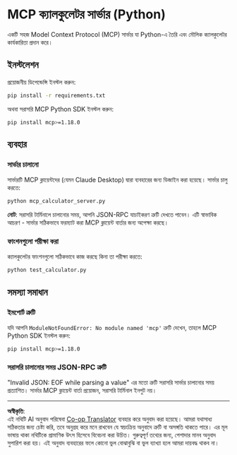 <!--
CO_OP_TRANSLATOR_METADATA:
{
  "original_hash": "f4733f39c05c58e0cf0eee0a8ae7e9a2",
  "translation_date": "2025-10-17T20:04:47+00:00",
  "source_file": "03-GettingStarted/samples/python/README.md",
  "language_code": "bn"
}
-->
# MCP ক্যালকুলেটর সার্ভার (Python)

একটি সহজ Model Context Protocol (MCP) সার্ভার যা Python-এ তৈরি এবং মৌলিক ক্যালকুলেটর কার্যকারিতা প্রদান করে।

## ইনস্টলেশন

প্রয়োজনীয় ডিপেন্ডেন্সি ইনস্টল করুন:

```bash
pip install -r requirements.txt
```

অথবা সরাসরি MCP Python SDK ইনস্টল করুন:

```bash
pip install mcp>=1.18.0
```

## ব্যবহার

### সার্ভার চালানো

সার্ভারটি MCP ক্লায়েন্টদের (যেমন Claude Desktop) দ্বারা ব্যবহারের জন্য ডিজাইন করা হয়েছে। সার্ভার চালু করতে:

```bash
python mcp_calculator_server.py
```

**নোট**: সরাসরি টার্মিনালে চালানোর সময়, আপনি JSON-RPC যাচাইকরণ ত্রুটি দেখতে পাবেন। এটি স্বাভাবিক আচরণ - সার্ভার সঠিকভাবে ফরম্যাট করা MCP ক্লায়েন্ট বার্তার জন্য অপেক্ষা করছে।

### ফাংশনগুলো পরীক্ষা করা

ক্যালকুলেটর ফাংশনগুলো সঠিকভাবে কাজ করছে কিনা তা পরীক্ষা করতে:

```bash
python test_calculator.py
```

## সমস্যা সমাধান

### ইমপোর্ট ত্রুটি

যদি আপনি `ModuleNotFoundError: No module named 'mcp'` ত্রুটি দেখেন, তাহলে MCP Python SDK ইনস্টল করুন:

```bash
pip install mcp>=1.18.0
```

### সরাসরি চালানোর সময় JSON-RPC ত্রুটি

"Invalid JSON: EOF while parsing a value" এর মতো ত্রুটি সরাসরি সার্ভার চালানোর সময় প্রত্যাশিত। সার্ভার MCP ক্লায়েন্ট বার্তা প্রয়োজন, সরাসরি টার্মিনাল ইনপুট নয়।

---

**অস্বীকৃতি**:  
এই নথিটি AI অনুবাদ পরিষেবা [Co-op Translator](https://github.com/Azure/co-op-translator) ব্যবহার করে অনুবাদ করা হয়েছে। আমরা যথাসাধ্য সঠিকতার জন্য চেষ্টা করি, তবে অনুগ্রহ করে মনে রাখবেন যে স্বয়ংক্রিয় অনুবাদে ত্রুটি বা অসঙ্গতি থাকতে পারে। এর মূল ভাষায় থাকা নথিটিকে প্রামাণিক উৎস হিসেবে বিবেচনা করা উচিত। গুরুত্বপূর্ণ তথ্যের জন্য, পেশাদার মানব অনুবাদ সুপারিশ করা হয়। এই অনুবাদ ব্যবহারের ফলে কোনো ভুল বোঝাবুঝি বা ভুল ব্যাখ্যা হলে আমরা দায়বদ্ধ থাকব না।